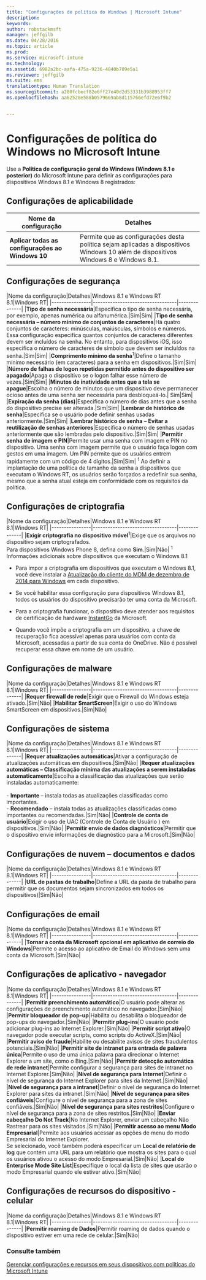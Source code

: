 ```yaml
---
title: "Configurações de política do Windows | Microsoft Intune"
description: 
keywords: 
author: robstackmsft
manager: jeffgilb
ms.date: 04/28/2016
ms.topic: article
ms.prod: 
ms.service: microsoft-intune
ms.technology: 
ms.assetid: 6982a2bc-aafa-475a-9236-4840b709e5a1
ms.reviewer: jeffgilb
ms.suite: ems
translationtype: Human Translation
ms.sourcegitcommit: a280fcbecf82e6ff27e40d2d53331b3988953ff7
ms.openlocfilehash: aa62528e588b0579669ab8d115766efd72e6f9b2


---
```


# Configurações de política do Windows no Microsoft Intune
Use a **Política de configuração geral do Windows (Windows 8.1 e posterior)** do Microsoft Intune para definir as configurações para dispositivos Windows 8.1 e Windows 8 registrados:

## Configurações de aplicabilidade

|Nome da configuração|Detalhes|
|----------------|----------------------------------|
|**Aplicar todas as configurações ao Windows 10**|Permite que as configurações desta política sejam aplicadas a dispositivos Windows 10 além de dispositivos Windows 8 e Windows 8.1.|

## Configurações de segurança

|Nome da configuração|Detalhes|Windows 8.1 e Windows RT 8.1|Windows RT|
|----------------|----------------------------------|--------------|
|**Tipo de senha necessária**|Especifica o tipo de senha necessária, por exemplo, apenas numérica ou alfanumérica.|Sim|Sim|
|**Tipo de senha necessária – número mínimo de conjuntos de caracteres**|Há quatro conjuntos de caracteres: minúsculas, maiúsculas, símbolos e números. Essa configuração especifica quantos conjuntos de caracteres diferentes devem ser incluídos na senha. No entanto, para dispositivos iOS, isso especifica o número de caracteres de símbolo que devem ser incluídos na senha.|Sim|Sim|
|**Comprimento mínimo da senha**<sup>1</sup>|Define o tamanho mínimo necessário (em caracteres) para a senha em dispositivos.|Sim|Sim|
|**Número de falhas de logon repetidas permitido antes do dispositivo ser apagado**|Apaga o dispositivo se o logon falhar esse número de vezes.|Sim|Sim|
|**Minutos de inatividade antes que a tela se apague**|Escolha o número de minutos que um dispositivo deve permanecer ocioso antes de uma senha ser necessária para desbloqueá-lo.| Sim|Sim|
|**Expiração da senha (dias)**|Especifica o número de dias antes que a senha do dispositivo precise ser alterada.|Sim|Sim|
|**Lembrar de histórico de senha**|Especifica se o usuário pode definir senhas usadas anteriormente.|Sim|Sim|
|**Lembrar histórico de senha** – **Evitar a reutilização de senhas anteriores**|Especifica o número de senhas usadas anteriormente que são lembradas pelo dispositivo.|Sim|Sim|
|**Permitir senha de imagem e PIN**|Permite usar uma senha com imagem e PIN no dispositivo. Uma senha com imagem permite que o usuário faça logon com gestos em uma imagem. Um PIN permite que os usuários entrem rapidamente com um código de 4 dígitos.|Sim|Sim|
<sup>1</sup> Ao definir a implantação de uma política de tamanho da senha a dispositivos que executam o Windows RT, os usuários serão forçados a redefinir sua senha, mesmo que a senha atual esteja em conformidade com os requisitos da política.

## Configurações de criptografia

|Nome da configuração|Detalhes|Windows 8.1 e Windows RT 8.1|Windows RT|
|----------------|----------------------------------|--------------|
|**Exigir criptografia no dispositivo móvel**<sup>1</sup>|Exige que os arquivos no dispositivo sejam criptografados.<br>Para dispositivos Windows Phone 8, defina como **Sim**.|Sim|Não|
<sup>1</sup> Informações adicionais sobre dispositivos que executam o Windows 8.1

-   Para impor a criptografia em dispositivos que executam o Windows 8.1, você deve instalar a [Atualização do cliente do MDM de dezembro de 2014 para Windows](http://support.microsoft.com/kb/3013816) em cada dispositivo.

-   Se você habilitar essa configuração para dispositivos Windows 8.1, todos os usuários do dispositivo precisarão ter uma conta da Microsoft.

-   Para a criptografia funcionar, o dispositivo deve atender aos requisitos de certificação de hardware [InstantGo](http://blogs.windows.com/bloggingwindows/2014/06/19/instantgo-a-better-way-to-sleep/) da Microsoft.

-   Quando você impõe a criptografia em um dispositivo, a chave de recuperação fica acessível apenas para usuários com conta da Microsoft, acessadas a partir de sua conta do OneDrive. Não é possível recuperar essa chave em nome de um usuário.

## Configurações de malware

|Nome da configuração|Detalhes|Windows 8.1 e Windows RT 8.1|Windows RT|
|----------------|----------------------------------|--------------|
|**Requer firewall de rede**|Exigir que o Firewall do Windows esteja ativado.|Sim|Não|
|**Habilitar SmartScreen**|Exigir o uso do Windows SmartScreen em dispositivos.|Sim|Não|

## Configurações de sistema

|Nome da configuração|Detalhes|Windows 8.1 e Windows RT 8.1|Windows RT|
|----------------|----------------------------------|--------------|
|**Requer atualizações automáticas**|Ativar a configuração de atualizações automáticas em dispositivos.|Sim|Não|
|**Requer atualizações automáticas – Classificação mínima das atualizações a serem instaladas automaticamente**|Escolha a classificação das atualizações que serão instaladas automaticamente:<br /><br />-   **Importante** – instala todas as atualizações classificadas como importantes.<br />-   **Recomendado** – instala todas as atualizações classificadas como importantes ou recomendadas.|Sim|Não|
|**Controle de conta de usuário**|Exigir o uso de UAC (Controle de Conta de Usuário ) em dispositivos.|Sim|Não|
|**Permitir envio de dados diagnósticos**|Permitir que o dispositivo envie informações de diagnóstico para a Microsoft.|Sim|Não|


## Configurações de nuvem – documentos e dados

|Nome da configuração|Detalhes|Windows 8.1 e Windows RT 8.1|Windows RT|
|----------------|----------------------------------|--------------|
|**URL de pastas de trabalho**|Define a URL da pasta de trabalho para permitir que os documentos sejam sincronizados em todos os dispositivos)|Sim|Não|

## Configurações de email

|Nome da configuração|Detalhes|Windows 8.1 e Windows RT 8.1|Windows RT|
|----------------|----------------------------------|--------------|
|**Tornar a conta da Microsoft opcional em aplicativo de correio do Windows**|Permite o acesso ao aplicativo de Email do Windows sem uma conta da Microsoft.|Sim|Não|

## Configurações de aplicativo - navegador

|Nome da configuração|Detalhes|Windows 8.1 e Windows RT 8.1|Windows RT|
|----------------|----------------------------------|--------------|
|**Permitir preenchimento automático**|O usuário pode alterar as configurações de preenchimento automático no navegador.|Sim|Não|
|**Permitir bloqueador de pop-up**|Habilita ou desabilita o bloqueador de pop-ups do navegador.|Sim|Não|
|**Permitir plug-ins**|O usuário pode adicionar plug-ins ao Internet Explorer.|Sim|Não|
|**Permitir script ativo**|O navegador pode executar scripts, como scripts do ActiveX.|Sim|Não|
|**Permitir aviso de fraude**|Habilite ou desabilite avisos de sites fraudulentos potenciais.|Sim|Não|
|**Permitir site de intranet para entrada de palavra única**|Permite o uso de uma única palavra para direcionar o Internet Explorer a um site, como o Bing.|Sim|Não|
|**Permitir detecção automática de rede intranet**|Permite configurar a segurança para sites de intranet no Internet Explorer.|Sim|Não|
|**Nível de segurança para Internet**|Definir o nível de segurança do Internet Explorer para sites da Internet.|Sim|Não|
|**Nível de segurança para a intranet**|Definir o nível de segurança do Internet Explorer para sites da intranet.|Sim|Não|
|**Nível de segurança para sites confiáveis**|Configure o nível de segurança para a zona de sites confiáveis.|Sim|Não|
|**Nível de segurança para sites restritos**|Configure o nível de segurança para a zona de sites restritos.|Sim|Não|
|**Enviar cabeçalho Do Not Track**|No Internet Explorer, enviar um cabeçalho Não Rastrear para os sites visitados.|Sim|Não|
|**Permitir acesso ao menu Modo Empresarial**|Permite aos usuários acessar as opções de menu do modo Empresarial do Internet Explorer.<br>Se selecionado, você também poderá especificar um **Local de relatório de log** que contém uma URL para um relatório que mostra os sites para o qual os usuários ativou o acesso do modo Empresarial.|Sim|Não|
|**Local do Enterprise Mode Site List**|Especifique o local da lista de sites que usarão o modo Empresarial quando ele estiver ativo.|Sim|Não|

## Configurações de recursos do dispositivo - celular

|Nome da configuração|Detalhes|Windows 8.1 e Windows RT 8.1|Windows RT|
|----------------|----------------------------------|--------------|
|**Permitir roaming de Dados**|Permitir roaming de dados quando o dispositivo estiver em uma rede de celular.|Sim|Não|



### Consulte também
[Gerenciar configurações e recursos em seus dispositivos com políticas do Microsoft Intune](manage-settings-and-features-on-your-devices-with-microsoft-intune-policies.md)




<!--HONumber=Jun16_HO4-->


